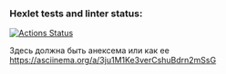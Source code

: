### Hexlet tests and linter status:
[![Actions Status](https://github.com/fernandodevelop/frontend-project-44/workflows/hexlet-check/badge.svg)](https://github.com/fernandodevelop/frontend-project-44/actions)


Здесь должна быть анексема или как ее https://asciinema.org/a/3ju1M1Ke3verCshuBdrn2mSsG